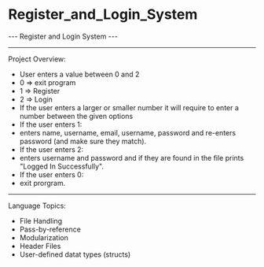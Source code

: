 # Register_and_Login_System

--- Register and Login System ---
_________________________________

Project Overview: 

* User enters a value between 0 and 2
* 0 => exit program
* 1 => Register
* 2 => Login
* If the user enters a larger or smaller number it will require to enter a number between the given options
* If the user enters 1:
*   enters name, username, email, username, password and re-enters password (and make sure they match).
* If the user enters 2:
*   enters username and password and if they are found in the file prints "Logged In Successfully".
* If the user enters 0:
*   exit prorgram.


_________________________________

Language Topics:

* File Handling
* Pass-by-reference
* Modularization
* Header Files
* User-defined datat types (structs)
